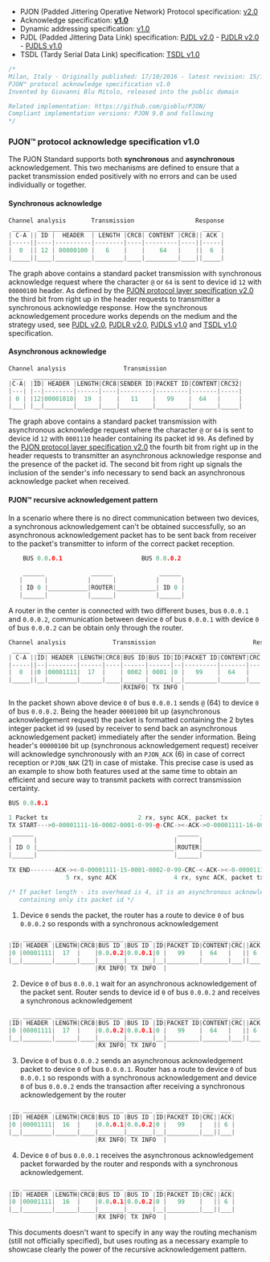 
- PJON (Padded Jittering Operative Network) Protocol specification: [v2.0](/specification/PJON-protocol-specification-v2.0.md)
- Acknowledge specification: **[v1.0](/specification/PJON-protocol-acknowledge-specification-v1.0.md)**
- Dynamic addressing specification: [v1.0](/specification/PJON-dynamic-addressing-specification-v1.0.md)
- PJDL (Padded Jittering Data Link) specification:
[PJDL v2.0](/strategies/SoftwareBitBang/specification/PJDL-specification-v2.0.md) - [PJDLR v2.0](/strategies/OverSampling/specification/PJDLR-specification-v2.0.md) - [PJDLS v1.0](/strategies/AnalogSampling/specification/PJDLS-specification-v1.0.md)
- TSDL (Tardy Serial Data Link) specification: [TSDL v1.0](/strategies/ThroughSerial/specification/TSDL-specification-v1.0.md)

```cpp
/*
Milan, Italy - Originally published: 17/10/2016 - latest revision: 15/10/2017
PJON™ protocol acknowledge specification v1.0
Invented by Giovanni Blu Mitolo, released into the public domain

Related implementation: https://github.com/gioblu/PJON/
Compliant implementation versions: PJON 9.0 and following
*/
```
### PJON™ protocol acknowledge specification v1.0
The PJON Standard supports both **synchronous** and **asynchronous** acknowledgement.
This two mechanisms are defined to ensure that a packet transmission ended positively with no errors and can be used individually or together.

#### Synchronous acknowledge
```cpp
Channel analysis       Transmission                 Response
 _____  ____________________________________________  _____
| C-A || ID |  HEADER  | LENGTH |CRC8| CONTENT |CRC8|| ACK |
|-----||----|----------|--------|----|---------|----||-----|
|  0  || 12 | 00000100 |   6    |    |    64   |    ||  6  |
|_____||____|__________|________|____|_________|____||_____|
```

The graph above contains a standard packet transmission with synchronous acknowledge request where the character `@` or `64` is sent to device id `12` with `00000100` header. As defined by the [PJON protocol layer specification v2.0](/specification/PJON-protocol-specification-v2.0.md) the third bit from right up in the header requests to transmitter a synchronous acknowledge response. How the synchronous acknowledgement procedure works depends on the medium and the strategy used, see [PJDL v2.0](/strategies/SoftwareBitBang/specification/PJDL-specification-v2.0.md), [PJDLR v2.0](/strategies/OverSampling/specification/PJDLR-specification-v2.0.md), [PJDLS v1.0](/strategies/AnalogSampling/specification/PJDLS-specification-v1.0.md) and [TSDL v1.0](/strategies/ThroughSerial/specification/TSDL-specification-v1.0.md) specification.

#### Asynchronous acknowledge

```cpp
Channel analysis                Transmission
 ___   _________________________________________________________
|C-A| |ID| HEADER |LENGTH|CRC8|SENDER ID|PACKET ID|CONTENT|CRC32|
|---| |--|--------|------|----|---------|---------|-------|-----|
| 0 | |12|00001010|  19  |    |   11    |   99    |  64   |     |
|___| |__|________|______|____|_________|_________|_______|_____|

```
The graph above contains a standard packet transmission with asynchronous acknowledge request where the character `@` or `64` is sent to device id `12` with `0001110` header containing its packet id `99`. As defined by the [PJON protocol layer specification v2.0](/specification/PJON-protocol-specification-v2.0.md) the fourth bit from right up in the header requests to transmitter an asynchronous acknowledge response and the presence of the packet id. The second bit from right up signals the inclusion of the sender's info necessary to send back an asynchronous acknowledge packet when received.

#### PJON™ recursive acknowledgement pattern
In a scenario where there is no direct communication between two devices, a synchronous acknowledgement can't be obtained successfully, so an asynchronous acknowledgement packet has to be sent back from receiver to the packet's transmitter to inform of the correct packet reception.

```cpp
    BUS 0.0.0.1                      BUS 0.0.0.2

    ______             ______             ______
   |      |           |      |           |      |
   | ID 0 |___________|ROUTER|___________| ID 0 |
   |______|           |______|           |______|
```
A router in the center is connected with two different buses, bus `0.0.0.1` and `0.0.0.2`, communication between device `0` of bus `0.0.0.1` with device `0` of bus `0.0.0.2` can be obtain only through the router.

```cpp  
Channel analysis             Transmission                           Response
 _____  ______________________________________________________________  ___
| C-A ||ID| HEADER |LENGTH|CRC8|BUS ID|BUS ID|ID|PACKET ID|CONTENT|CRC||ACK|
|-----||--|--------|------|----|------|------|--|---------|-------|---||---|
|  0  ||0 |00001111|  17  |    | 0002 | 0001 |0 |   99    |  64   |   || 6 |
|_____||__|________|______|____|______|______|__|_________|_______|___||___|
                               |RXINFO| TX INFO |           
```
In the packet shown above device `0` of bus `0.0.0.1` sends `@` (64) to device `0` of bus `0.0.0.2`. Being the header `00001000` bit up (asynchronous acknowledgement request) the packet is formatted containing the 2 bytes integer packet id `99` (used by receiver to send back an asynchronous acknowledgement packet) immediately after the sender information. Being header's `00000100` bit up (synchronous acknowledgement request) receiver will acknowledge synchronously with an `PJON_ACK` (6) in case of correct reception or `PJON_NAK` (21) in case of mistake. This precise case is used as an example to show both features used at the same time to obtain an efficient and secure way to transmit packets with correct transmission certainty.

```cpp        
BUS 0.0.0.1                                                                            BUS 0.0.0.2

1 Packet tx                         2 rx, sync ACK, packet tx         3 rx, sync ACK, async ACK tx
TX START--->0-00001111-16-0002-0001-0-99-@-CRC-><-ACK->0-00001111-16-0002-0001-0-99-@-CRC-><-ACK-|
 ______                                        ______                                    ______  |
|      |                                      |      |                                  |      | |
| ID 0 |______________________________________|ROUTER|__________________________________| ID 0 | |
|______|                                      |______|                                  |______| |
                                                                                                 |
TX END-------ACK-><-0-00001111-15-0001-0002-0-99-CRC-<-ACK-><-0-00001111-15-0001-0002-0-99-CRC-<-|
                5 rx, sync ACK                4 rx, sync ACK, packet tx

/* If packet length - its overhead is 4, it is an asynchronous acknowledgement packet
   containing only its packet id */
```
1) Device `0` sends the packet, the router has a route to device `0` of bus `0.0.0.2` so responds with a synchronous acknowledgement
```cpp
 __ ________ ______ ____ _______ _______ __ _________ _______ ___  ___
|ID| HEADER |LENGTH|CRC8|BUS ID |BUS ID |ID|PACKET ID|CONTENT|CRC||ACK|
|0 |00001111|  17  |    |0.0.0.2|0.0.0.1|0 |   99    |  64   |   || 6 |
|__|________|______|____|_______|_______|__|_________|_______|___||___|
                        |RX INFO| TX INFO  |
```
2) Device `0` of bus `0.0.0.1` wait for an asynchronous acknowledgement of the packet sent. Router sends to device id `0` of bus `0.0.0.2` and receives a synchronous acknowledgement
```cpp
 __ ________ ______ ____ _______ _______ __ _________ _______ ___  ___
|ID| HEADER |LENGTH|CRC8|BUS ID |BUS ID |ID|PACKET ID|CONTENT|CRC||ACK|
|0 |00001111|  17  |    |0.0.0.2|0.0.0.1|0 |   99    |  64   |   || 6 |
|__|________|______|____|_______|_______|__|_________|_______|___||___|
                        |RX INFO| TX INFO  |
```
3) Device `0` of bus `0.0.0.2` sends an asynchronous acknowledgement packet to device `0` of bus `0.0.0.1`. Router has a route to device `0` of bus `0.0.0.1` so responds with a synchronous acknowledgement and device `0` of bus `0.0.0.2` ends the transaction after receiving a synchronous acknowledgement by the router
```cpp
 __ ________ ______ ____ _______ _______ __ _________ ___  ___
|ID| HEADER |LENGTH|CRC8|BUS ID |BUS ID |ID|PACKET ID|CRC||ACK|
|0 |00001111|  16  |    |0.0.0.1|0.0.0.2|0 |   99    |   || 6 |
|__|________|______|____|_______|_______|__|_________|___||___|
                        |RX INFO| TX INFO  |
```
4) Device `0` of bus `0.0.0.1` receives the asynchronous acknowledgement packet forwarded by the router and responds with a synchronous acknowledgement.

```cpp
 __ ________ ______ ____ _______ _______ __ _________ ___  ___
|ID| HEADER |LENGTH|CRC8|BUS ID |BUS ID |ID|PACKET ID|CRC||ACK|
|0 |00001111|  16  |    |0.0.0.1|0.0.0.2|0 |   99    |   || 6 |
|__|________|______|____|_______|_______|__|_________|___||___|
                        |RX INFO| TX INFO  |
```
This documents doesn't want to specify in any way the routing mechanism (still not officially specified), but uses routing as a necessary example to showcase clearly the power of the recursive acknowledgement pattern.
